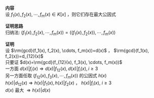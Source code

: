 **内容**  
设 $f_1(x), f_2(x), \cdots, f_m(x)\in K[x]$ ，则它们存在最大公因式  
  
**证明思路**  
归纳法:  $(f_1(x), f_2(x), \cdots, f_m(x))=((f_1(x), f_2(x)), \cdots, f_m(x))$  
  
**证明**  
设 $\rm{gcd}(f_1(x), f_2(x), \cdots, f_m(x))=d(x)$ ， $\rm{gcd}(f_1(x), f_2(x))=d_{12}(x)$  
只要证 $d(x)=\rm{gcd}(f_{12}(x), f_3(x), \cdots, f_m(x))$  
一方面 $d(x)|f_i(x)\Rightarrow d(x)|f_{12}(x), d(x)|f_i(x), i\geq3$  
另一方面任取 $(f_{12}(x), f_3(x), \cdots, f_m(x))$ 的公因式 $h(x)$  
$h(x)|d_{12}(x)\Rightarrow h(x)|f_1(x), h(x)|f_2(x)$ ， $h(x)|f_i(x),\ i\geq3$  
$d(x)$ 最大 $\Rightarrow h(x)|d(x)$  
